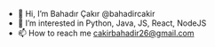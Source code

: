 - 👋 Hi, I’m Bahadır Çakır @bahadircakir
- 👀 I’m interested in Python, Java, JS, React, NodeJS
- 📫 How to reach me cakirbahadir26@gmail.com

<!---
bahadircakir/bahadircakir is a ✨ special ✨ repository because its `README.md` (this file) appears on your GitHub profile.
You can click the Preview link to take a look at your changes.
--->
